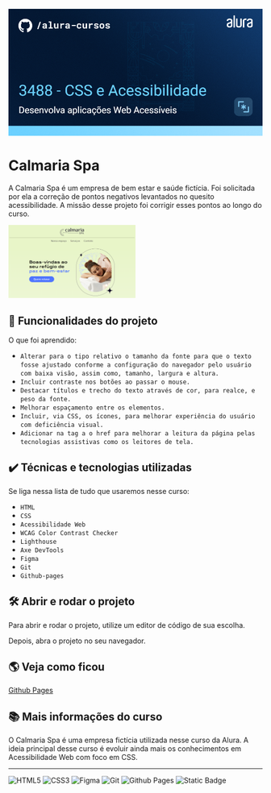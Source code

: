 ![Calmaria Spa](./assets/thumbnail.png)

# Calmaria Spa

A Calmaria Spa é um empresa de bem estar e saúde fictícia. Foi solicitada por ela a correção de pontos negativos levantados no quesito acessibilidade. A missão desse projeto foi corrigir esses pontos ao longo do curso. 

<img src="./assets/screenshot.png" alt="Calmaria Spa" width="50%">


## 🔨 Funcionalidades do projeto

O que foi aprendido:
- ``Alterar para o tipo relativo o tamanho da fonte para que o texto fosse ajustado conforme a configuração do navegador pelo usuário com baixa visão, assim como, tamanho, largura e altura.``
- ``Incluir contraste nos botões ao passar o mouse.``
- ``Destacar títulos e trecho do texto através de cor, para realce, e peso da fonte.``
- ``Melhorar espaçamento entre os elementos.``
- ``Incluir, via CSS, os ícones, para melhorar experiência do usuário com deficiência visual.``
- ``Adicionar na tag a o href para melhorar a leitura da página pelas tecnologias assistivas como os leitores de tela.``

## ✔️ Técnicas e tecnologias utilizadas

Se liga nessa lista de tudo que usaremos nesse curso:

- `HTML`
- `CSS`
- `Acessibilidade Web`
- `WCAG Color Contrast Checker`
- `Lighthouse`
- `Axe DevTools`
- `Figma`
- `Git`
- `Github-pages`

## 🛠️ Abrir e rodar o projeto

Para abrir e rodar o projeto, utilize um editor de código de sua escolha.

Depois, abra o projeto no seu navegador.

## 🌎 Veja como ficou

<p>
  <a href="https://ednosmab.github.io/alura-calmaria/">Github Pages</a>
</p>

## 📚 Mais informações do curso

O Calmaria Spa é uma empresa fictícia utilizada nesse curso da Alura.
A ideia principal desse curso é evoluir ainda mais os conhecimentos em Acessibilidade Web com foco em CSS. 

<hr>

![HTML5](https://img.shields.io/badge/html5-%23E34F26.svg?style=for-the-badge&logo=html5&logoColor=white) ![CSS3](https://img.shields.io/badge/css3-%231572B6.svg?style=for-the-badge&logo=css3&logoColor=white) ![Figma](https://img.shields.io/badge/figma-%23F24E1E.svg?style=for-the-badge&logo=figma&logoColor=white) ![Git](https://img.shields.io/badge/git-%23F05033.svg?style=for-the-badge&logo=git&logoColor=white) ![Github Pages](https://img.shields.io/badge/github%20pages-121013?style=for-the-badge&logo=github&logoColor=white) ![Static Badge](https://img.shields.io/badge/date%20published-march%2024-blue)
